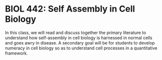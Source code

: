 # BIOL 442: Self Assembly in Cell Biology

In this class, we will read and discuss together the primary literature to understand how self-assembly in cell biology is harnessed in normal cells and goes awry in disease. A secondary goal will be for students to develop numeracy in cell biology so as to understand cell processes in a quantitative framework.